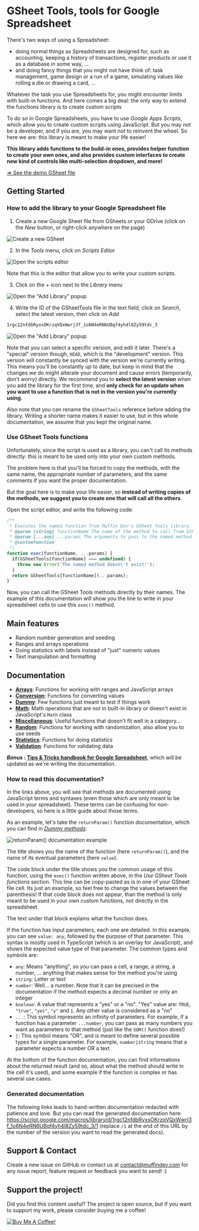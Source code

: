 # GSheet Tools, tools for Google Spreadsheet

There's two ways of using a Spreadsheet:

- doing normal things as Spreadsheets are designed for, such as accounting, keeping a history of transactions, register products or use it as a database in some way, ...
- and doing fancy things that you might not have think of: task management, game design or a run of a game, simulating values like rolling a die or drawing a card, ...

Whatever the task you use Spreadsheets for, you might encounter limits with built-in functions. And here comes a big deal: the only way to extend the functions library is to create custom scripts

To do so in Google Spreadsheets, you have to use *Google Apps Scripts*, which allow you to create custom scripts using JavaScript. But you may not be a developer, and if you are, you may want not to reinvent the wheel. So here we are: this library is meant to make your life easier!

**This library adds functions to the build-in ones, provides helper function to create your own ones, and also provides custom interfaces to create new kind of controls like multi-selection dropdown, and more!**

[=> See the demo GSheet file](https://docs.google.com/spreadsheets/d/1zDmaj13WSpqipvsp2zQifvE1kYUMerEtlKzeSdK1a04/edit?usp=sharing)

## Getting Started

### How to add the library to your Google Spreadsheet file

1. Create a new Google Sheet file from GSheets or your GDrive (click on the *New* button, or right-click anywhere on the page)

![Create a new GSheet](./docs/images/getting-started/new-gsheet.png)

2. In the *Tools* menu, click on *Scripts Editor*

![Open the scripts editor](./docs/images/getting-started/scripts-editor.png)

Note that this is the editor that allow you to write your custom scripts.

3. Click on the *+* icon next to the *Library* menu

![Open the "Add Library" popup](./docs/images/getting-started/open-add-library-popup.png)

4. Write the ID of the GSheetTools file in the text field, click on *Search*, select the latest version, then click on *Add*

```txt
1rgc12nfdbRyxsOKrzqVQxWwrj3f_1o6N4eRN6UBqf4yh4l8Zy59tdc_3
```

![Open the "Add Library" popup](./docs/images/getting-started/add-library.png)

Note that you can select a specific version, and edit it later. There's a "special" version though, `HEAD`, which is the "development" version. This version will constantly be synced with the version we're currently writing. This means you'll be constantly up to date, but keep in mind that the changes we do might alterate your document and cause errors (temporarily, don't worry) directly. We recommend you to **select the latest version** when you add the library for the first time, and **only check for an update when you want to use a function that is not in the version you're currently using**.

Also note that you can rename the `GSheetTools` reference before adding the library. Writing a shorter name makes it easier to use, but in this whole documentation, we assume that you kept the original name.

### Use GSheet Tools functions

Unfortunately, since the script is used as a library, you can't call its methods directly: this is meant to be used only into your own custom methods.

The problem here is that you'll be forced to copy the methods, with the same name, the appropriate number of parameters, and the same comments if you want the proper documentation.

But the goal here is to make your life easier, so **instead of writing copies of the methods, we suggest you to create one that will call all the others**.

Open the script editor, and write the following code:

```js
/**
 * Executes the named function from Muffin Dev's GSheet Tools library. You can pass an infinity of parameters to this method, as the function to call needs.
 * @param {string} functionName The name of the method to call from GSheet Tools library.
 * @param {...any} ...params The arguments to pass to the named method.
 * @customfunction
 */
function exec(functionName, ...params) {
  if(GSheetTools[functionName] === undefined) {
    throw new Error('The named method doesn\'t exist!');
  }
  return GSheetTools[functionName](...params);
}
```

Now, you can call the GSheet Tools methods directly by their names. The example of this documentation will show you the line to write in your spreadsheet cells to use this `exec()` method.

## Main features

- Random number generation and seeding
- Ranges and arrays operations
- Doing statistics with labels instead of "just" numeric values
- Text manipulation and formatting

## Documentation

- [**Arrays**](./docs/conversion.md): Functions for working with ranges and JavaScript arrays
- [**Conversion**](./docs/conversion.md): Functions for converting values
- [**Dummy**](./docs/dummy.md): Few functions just meant to test if things work
- [**Math**](./docs/math.md): Math operations that are not in built-in library or doesn't exist in JavaScript's `Math` class
- [**Miscellaneous**](./docs/miscellaneous.md): Useful functions that doesn't fit well in a category...
- [**Random**](./docs/random.md): Functions for working with randomization, also allow you to use seeds
- [**Statistics**](./docs/statistics.md): Functions for doing statistics
- [**Validation**](./docs/validation.md): Functions for validating data

***Bonus* : [Tips & Tricks handbook for Google Spreadsheet](./docs/tips-and-tricks.md)**, which will be updated as we're writing the documentation.

### How to read this documentation?

In the links above, you will see that methods are documented using JavaScript terms and syntaxes (even those which are only meant to be used in your spreadsheet). These terms can be confusing for non-developers, so here is a little guide about those terms.

As an example, let's take the `returnParam()` function documentation, which you can find in *[Dummy methods](./docs/dummy.md)*:

![returnParam() documentation example](./docs/images/getting-started/howto-read-docs-example.png)

The title shows you the name of the function (here `returnParam()`), and the name of its eventual parameters (here `value`).

The code block under the title shows you the common usage of this function, using the `exec()` function written above, in the *Use GSheet Tools functions* section. This line can be copy-pasted as is in one of your GSheet file cell. Its just an example, so feel free to change the values between the parenthesis! If that code block does not appear, than the method is only meant to be used in your own custom functions, not directly in the spreadsheet.

The text under that block explains what the function does.

If the function has input parameters, each one are detailed. In this example, you can see `value: any`, followed by the purpose of that parameter. This syntax is mostly used in TypeScript (which is an overlay for JavaScript), and shows the expected value type of that parameter. The common types and symbols are:

- `any`: Means "anything", so you can pass a cell, a range, a string, a number, ... anything that makes sense for the method you're using
- `string`: Letter or text
- `number`: Well... a number. Note that it can be precised in the documentation if the method expects a decimal number or only an integer
- `boolean`: A value that represents a "yes" or a "no". "Yes" value are: `TRUE`, `"true"`, `"yes"`, `"y"` and `1`. Any other value is considered as a "no"
- `...`: This symbol represents an infinity of parameters. For example, if a function has a parameter `...number`, you can pass as many numbers you want as parameters to that method (just like the `SUM()` function does!)
- `|`: This symbol means "OR", and is meant to define several possible types for a single parameter. For example, `number|string` means that a parameter expects a number OR a text

At the bottom of the function documentation, you can find informations about the returned result (and so, about what the method should write in the cell it's used), and some example if the function is complex or has several use cases.

### Generated documentation

The following links leads to hand-written documentation redacted with patience and love. But you can read the generated documentation here: https://script.google.com/macros/library/d/1rgc12nfdbRyxsOKrzqVQxWwrj3f_1o6N4eRN6UBqf4yh4l8Zy59tdc_3/1 (replace `/1` at the end of this URL by the number of the version you want to read the generated docs).

## Support & Contact

Create a new issue on GitHub or contact us at contact@muffindev.com for any issue report, feature request or feedback you want to send! :)

## Support the project!

Did you find this content useful? The project is open source, but if you want to support my work, please consider buying me a coffee!

[![Buy Me A Coffee!](https://drive.google.com/uc?id=1YtIhCd6oDnTfzlwInnWXOhJ3oBTQk_Cr)](https://www.buymeacoffee.com/muffindev)